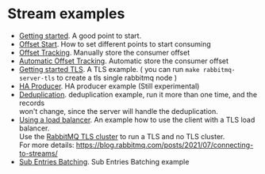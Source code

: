 Stream examples
===

 - [Getting started](./getting_started.go). A good point to start.
 - [Offset Start](./offsetStart/offset.go). How to set different points to start consuming
 - [Offset Tracking](./offsetTracking/offsetTracking.go). Manually store the consumer offset 
 - [Automatic Offset Tracking](./automaticOffsetTracking/automaticOffsetTracking.go). Automatic store the consumer offset
 - [Getting started TLS](./tls/getting_started_tls.go). A TLS example. ( you can run `make rabbitmq-server-tls` to create a tls single rabbitmq node )
 - [HA Producer](./haProducer/producer.go). HA producer example (Still experimental)
 - [Deduplication](./deduplication/deduplication.go). deduplication example, run it more than one time, and the records <br />
   won't change, since the server will handle the deduplication.
 - [Using a load balancer](./proxy/proxy.go). An example how to use the client with a TLS load balancer.<br />
   Use the [RabbitMQ TLS cluster](../compose) to run a TLS and no TLS cluster. <br />
   For more details: https://blog.rabbitmq.com/posts/2021/07/connecting-to-streams/
 - [Sub Entries Batching](./sub-entries-batching/sub_entries_batching.go). Sub Entries Batching example

